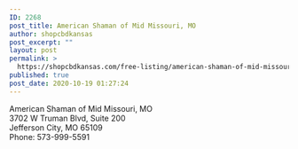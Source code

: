 ```yaml
---
ID: 2268
post_title: American Shaman of Mid Missouri, MO
author: shopcbdkansas
post_excerpt: ""
layout: post
permalink: >
  https://shopcbdkansas.com/free-listing/american-shaman-of-mid-missouri-mo/
published: true
post_date: 2020-10-19 01:27:24
---
```

<!-- wp:paragraph -->
<p>American Shaman of Mid Missouri, MO <br>3702 W Truman Blvd, Suite 200 <br>Jefferson City, MO 65109 <br>Phone: 573-999-5591 </p>
<!-- /wp:paragraph -->

<!-- wp:block {"ref":2251} /-->